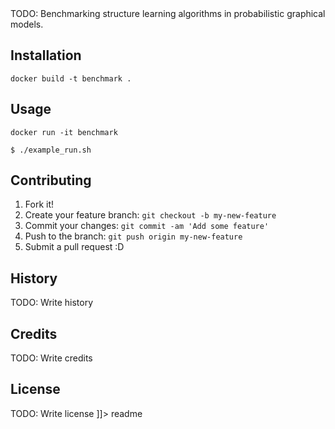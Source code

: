 <snippet>
  <content><![CDATA[
# ${1:Graphical model structure learning benchmarking}

TODO: Benchmarking structure learning algorithms in probabilistic graphical models.

## Installation

`docker build -t benchmark .`


## Usage

`docker run -it benchmark`

`$ ./example_run.sh`

## Contributing

1. Fork it!
2. Create your feature branch: `git checkout -b my-new-feature`
3. Commit your changes: `git commit -am 'Add some feature'`
4. Push to the branch: `git push origin my-new-feature`
5. Submit a pull request :D

## History

TODO: Write history

## Credits

TODO: Write credits

## License

TODO: Write license
]]></content>
  <tabTrigger>readme</tabTrigger>
</snippet>